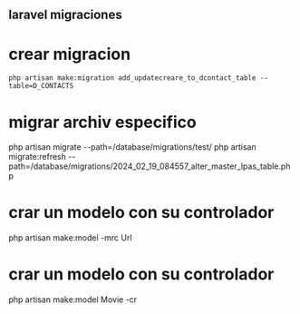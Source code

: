 ## laravel migraciones

# crear migracion 

    php artisan make:migration add_updatecreare_to_dcontact_table --table=D_CONTACTS

# migrar archiv especifico
php artisan migrate --path=/database/migrations/test/
php artisan migrate:refresh --path=/database/migrations/2024_02_19_084557_alter_master_lpas_table.php

# crar un modelo con su controlador

php artisan make:model -mrc Url

# crar un modelo con su controlador

php artisan make:model Movie -cr